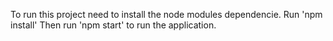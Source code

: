 To run this project need to install the node modules dependencie.
Run 'npm install'
Then run 'npm start' to run the application.
